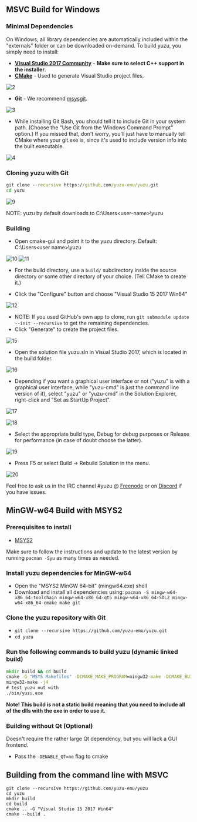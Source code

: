 ## MSVC Build for Windows

### Minimal Dependencies

On Windows, all library dependencies are automatically included within the "externals" folder or can be downloaded on-demand. To build yuzu, you simply need to install:

* **[Visual Studio 2017 Community](https://www.visualstudio.com/products/visual-studio-community-vs)** - **Make sure to select C++ support in the installer**.
* **[CMake](http://www.cmake.org/cmake/resources/software.html)** - Used to generate Visual Studio project files.

![2](https://i.imgur.com/S1NH63P.png)

* **Git** - We recommend [msysgit](http://msysgit.github.io/).

![3](http://i.imgur.com/joCBhIB.jpg)

* While installing Git Bash, you should tell it to include Git in your system path. (Choose the "Use Git from the Windows Command Prompt" option.) If you missed that, don't worry, you'll just have to manually tell CMake where your git.exe is, since it's used to include version info into the built executable.

![4](http://i.imgur.com/th8sFud.jpg)

### Cloning yuzu with Git

```cmd
git clone --recursive https://github.com/yuzu-emu/yuzu.git
cd yuzu
```

![9](https://i.imgur.com/xq15xTB.png)

NOTE: yuzu by default downloads to C:\Users\<user-name>\yuzu

### Building

* Open cmake-gui and point it to the yuzu directory. Default: C:\Users\<user name>\yuzu

![10](https://i.imgur.com/YKmNs1p.png)
![11](https://i.imgur.com/SWxOVKB.png)

* For the build directory, use a `build/` subdirectory inside the source directory or some other directory of your choice. (Tell CMake to create it.)

* Click the "Configure" button and choose "Visual Studio 15 2017 Win64"

![12](http://i.imgur.com/RvVcyCP.jpg)

* NOTE: If you used GitHub's own app to clone, run `git submodule update --init --recursive` to get the remaining dependencies.
* Click "Generate" to create the project files.

![15](http://i.imgur.com/CkZgD4p.jpg)

* Open the solution file yuzu.sln in Visual Studio 2017, which is located in the build folder.

![16](https://i.imgur.com/q4dSKXR.png)

* Depending if you want a graphical user interface or not ("yuzu" is with a graphical user interface, while "yuzu-cmd" is just the command line version of it), select "yuzu" or "yuzu-cmd" in the Solution Explorer, right-click and "Set as StartUp Project".

![17](https://i.imgur.com/2h8q6at.png)

![18](http://i.imgur.com/FkuAwd8.jpg)

* Select the appropriate build type, Debug for debug purposes or Release for performance (in case of doubt choose the latter).

![19](http://i.imgur.com/Gqifkc0.jpg)

* Press F5 or select Build → Rebuild Solution in the menu.

![20](http://i.imgur.com/7ro9uSB.jpg)

Feel free to ask us in the IRC channel #yuzu @ [Freenode](https://webchat.freenode.net/) or on [Discord](https://discord.gg/XQV6dn9) if you have issues.

## MinGW-w64 Build with MSYS2

### Prerequisites to install

* [MSYS2](http://msys2.github.io/)

Make sure to follow the instructions and update to the latest version by running `pacman -Syu` as many times as needed.

### Install yuzu dependencies for MinGW-w64

* Open the "MSYS2 MinGW 64-bit" (mingw64.exe) shell
* Download and install all dependencies using: `pacman -S mingw-w64-x86_64-toolchain mingw-w64-x86_64-qt5 mingw-w64-x86_64-SDL2 mingw-w64-x86_64-cmake make git`

### Clone the yuzu repository with Git

* `git clone --recursive https://github.com/yuzu-emu/yuzu.git`
* `cd yuzu`

### Run the following commands to build yuzu (dynamic linked build)

```cmd
mkdir build && cd build
cmake -G "MSYS Makefiles" -DCMAKE_MAKE_PROGRAM=mingw32-make -DCMAKE_BUILD_TYPE=Release ..
mingw32-make -j4
# test yuzu out with
./bin/yuzu.exe
```

**Note! This build is not a static build meaning that you need to include all of the dlls with the exe in order to use it.**

### Building without Qt (Optional)

Doesn't require the rather large Qt dependency, but you will lack a GUI frontend.

* Pass the `-DENABLE_QT=no` flag to cmake

## Building from the command line with MSVC

```
git clone --recursive https://github.com/yuzu-emu/yuzu
cd yuzu
mkdir build
cd build
cmake .. -G "Visual Studio 15 2017 Win64"
cmake --build .
```